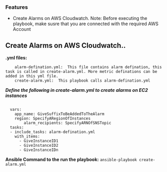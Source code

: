 ### Features

-  Create Alarms on AWS Cloudwatch.
Note: Before executing the playbook, make susre that you are connected with the required AWS Account

Create Alarms on AWS Cloudwatch..
-------------

**.yml files:** 
```
    alarm-defination.yml:  This file contains alarm defination, this task is called in create-alarm.yml. More metric definations can be added in this yml file.
    create-alarm.yml:  This playbook calls alarm-defination.yml
```
***Define the following in create-alarm.yml to create alarms on EC2 instances*** 

```

  vars:
    app_name: GiveSuffixToBeAddedToTheAlarm
    region: SpecifyARegionOfInstances
        alarm_recipients: SpecifyARNOfSNSTopic
  tasks:
  - include_tasks: alarm-defination.yml
    with_items:
      - GiveInstanceID1
      - GiveInstanceID2
      - GiveInstanceIDn
```

**Ansible Command to the run the playbook:**
`ansible-playbook create-alarm.yml`

